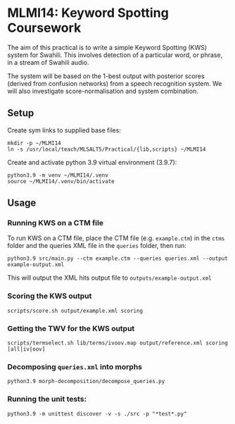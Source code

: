 # MLMI14: Keyword Spotting Coursework

The aim of this practical is to write a simple Keyword Spotting (KWS) system for
Swahili. This involves detection of a particular word, or phrase, in a stream of
Swahili audio.

The system will be based on the 1-best output with posterior
scores (derived from confusion networks) from a speech recognition system. We
will also investigate score-normalisation and system combination.

## Setup

Create sym links to supplied base files:
```
mkdir -p ~/MLMI14
ln -s /usr/local/teach/MLSALT5/Practical/{lib,scripts} ~/MLMI14
```

Create and activate python 3.9 virtual environment (3.9.7):
```
python3.9 -m venv ~/MLMI14/.venv
source ~/MLMI14/.venv/bin/activate
```

## Usage

### Running KWS on a CTM file

To run KWS on a CTM file, place the CTM file (e.g. `example.ctm`) in the `ctms` folder and the
queries XML file in the `queries` folder, then run:
```
python3.9 src/main.py --ctm example.ctm --queries queries.xml --output example-output.xml
```

This will output the XML hits output file to `outputs/example-output.xml`

### Scoring the KWS output

```
scripts/score.sh output/example.xml scoring
```

### Getting the TWV for the KWS output

```
scripts/termselect.sh lib/terms/ivoov.map output/reference.xml scoring [all|iv|oov]
```

### Decomposing `queries.xml` into morphs

```
python3.9 morph-decomposition/decompose_queries.py
```

### Running the unit tests:
```
python3.9 -m unittest discover -v -s ./src -p "*test*.py"
```
